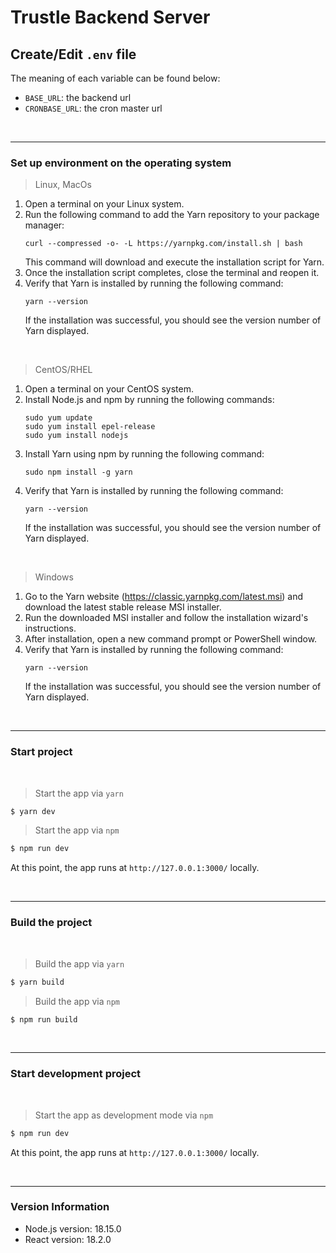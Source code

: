 # Trustle Backend Server

## Create/Edit `.env` file

The meaning of each variable can be found below: 

- `BASE_URL`: the backend url
- `CRONBASE_URL`: the cron master url
<br />

---

### Set up environment on the operating system

> Linux, MacOs 

1. Open a terminal on your Linux system.
2. Run the following command to add the Yarn repository to your package manager:
   ```shell
   curl --compressed -o- -L https://yarnpkg.com/install.sh | bash
   ```
   This command will download and execute the installation script for Yarn.
3. Once the installation script completes, close the terminal and reopen it.
4. Verify that Yarn is installed by running the following command:
   ```shell
   yarn --version
   ```
   If the installation was successful, you should see the version number of Yarn displayed.

<br />

> CentOS/RHEL

1. Open a terminal on your CentOS system.
2. Install Node.js and npm by running the following commands:
   ```shell
   sudo yum update
   sudo yum install epel-release
   sudo yum install nodejs
   ```
3. Install Yarn using npm by running the following command:
   ```shell
   sudo npm install -g yarn
   ```
4. Verify that Yarn is installed by running the following command:
   ```shell
   yarn --version
   ```
   If the installation was successful, you should see the version number of Yarn displayed.

<br />

> Windows

1. Go to the Yarn website (https://classic.yarnpkg.com/latest.msi) and download the latest stable release MSI installer.
2. Run the downloaded MSI installer and follow the installation wizard's instructions.
3. After installation, open a new command prompt or PowerShell window.
4. Verify that Yarn is installed by running the following command:
   ```shell
   yarn --version
   ```
   If the installation was successful, you should see the version number of Yarn displayed.

<br />

---

### Start project

<br />

> Start the app via `yarn`

```bash
$ yarn dev
```

> Start the app via `npm`

```bash
$ npm run dev
```

At this point, the app runs at `http://127.0.0.1:3000/` locally. 

<br />

---

### Build the project

<br />

> Build the app via `yarn`

```bash
$ yarn build
```

> Build the app via `npm`

```bash
$ npm run build
```

<br />

---

### Start development project

<br />

> Start the app as development mode via `npm`

```bash
$ npm run dev
```

At this point, the app runs at `http://127.0.0.1:3000/` locally. 

<br />

---

### Version Information

- Node.js version: 18.15.0
- React version: 18.2.0